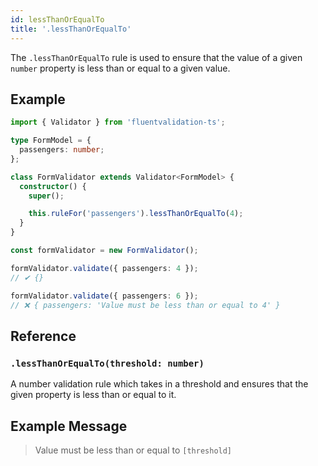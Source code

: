 ```yaml
---
id: lessThanOrEqualTo
title: '.lessThanOrEqualTo'
---
```


The `.lessThanOrEqualTo` rule is used to ensure that the value of a given `number` property is less than or equal to a given value.

## Example

```typescript
import { Validator } from 'fluentvalidation-ts';

type FormModel = {
  passengers: number;
};

class FormValidator extends Validator<FormModel> {
  constructor() {
    super();

    this.ruleFor('passengers').lessThanOrEqualTo(4);
  }
}

const formValidator = new FormValidator();

formValidator.validate({ passengers: 4 });
// ✔ {}

formValidator.validate({ passengers: 6 });
// ❌ { passengers: 'Value must be less than or equal to 4' }
```

## Reference

### `.lessThanOrEqualTo(threshold: number)`

A number validation rule which takes in a threshold and ensures that the given property is less than or equal to it.

## Example Message

> Value must be less than or equal to `[threshold]`

